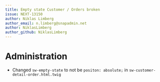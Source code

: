 ```yaml
---
title: Empty state Customer / Orders broken
issue: NEXT-13150
author: Niklas Limberg
author_email: n.limberg@snapadmin.net
author: NiklasLimberg
author_github: NiklasLimberg
---
```

# Administration
* Changed `sw-empty-state` to not be `positon: absolute;` in `sw-customer-detail-order.html.twig`
